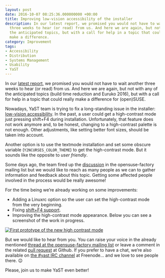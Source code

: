 ```yaml
---
layout: post
date: 2016-10-07 08:25:36.000000000 +00:00
title: Improving low-vision accessibility of the installer
description: In our latest report, we promised you would not have to wait another
  three weeks to hear (or read) from us. And here we are again, but not with any of
  the anticipated topics, but with a call for help in a topic that could really
  make a difference.
category: Improvement
tags:
- Accessibility
- Distribution
- Systems Management
- Usability
- YaST
---
```


In our [latest report][1], we promised you would not have to wait
another three weeks to hear (or read) from us. And here we are again,
but not with any of the anticipated topics (build time reduction and
Euruko 2016), but with a call for help in a topic that could really make
a difference for (open)SUSE.

Nowadays, YaST team is trying to fix a long-standing issue in the
installer: [low-vision accessibility][2]. In the past, a user could get
a high-contrast mode just pressing shift+F4 during installation.
Unfortunately, that feature does not work anymore and, to be honest,
changing to a high-contrast palette is not enough. Other adjustments,
like setting better font sizes, should be taken into account.

Another option is to use the textmode installation and set some obscure
variable (`Y2NCURSES_COLOR_THEME`) to get the high-contrast mode. But it
sounds like the opposite to *user friendly*.

Some days ago, the team fired up the [discussion][3] in the
opensuse-factory mailing list but we would like to reach as many people
as we can to gather information and feedback about this topic. Getting
some affected people involved in the process would be really awesome!

For the time being we’re already working on some improvements:

* Adding a Linuxrc option so the user can set the high-contrast mode
  from the very beginning.
* Fixing [shift+F4 support][4].
* Improving the high-contrast mode appearance. Below you can see a
  screenshot of the work in progress.

[![First prototype of the new high contrast
mode](../../../../images/2016-10-07/lowvision-300x225.png)](../../../../images/2016-10-07/lowvision.png)

But we would like to hear from you. You can raise your voice in the
already mentioned [thread at the opensuse-factory mailing list][3] or
leave a comment in the related [pull request][5] at Github. If you
prefer to have a chat, we’re also available on [the #yast IRC
channel](irc://irc.opensuse.org/yast) at Freenode… and we love to see
people there. :wink:

Please, join us to make YaST even better!



[1]: https://lizards.opensuse.org/?p=11983
[2]: https://bugzilla.suse.com/show_bug.cgi?id=780621
[3]: https://lists.opensuse.org/opensuse-factory/2016-09/msg00593.html
[4]: http://bugzilla.novell.com/show_bug.cgi?id=768112
[5]: https://github.com/libyui/libyui-qt/pull/60
